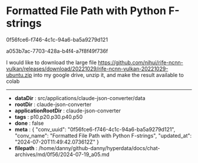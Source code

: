# Formatted File Path with Python F-strings

0f56fce6-f746-4c1c-94a6-ba5a9279d121

a053b7ac-7703-428a-b4f4-a7f8f49f736f

I would like to download the large file https://github.com/nihui/rife-ncnn-vulkan/releases/download/20221029/rife-ncnn-vulkan-20221029-ubuntu.zip into my google drive, unzip it, and make the result available to colab

---

* **dataDir** : src/applications/claude-json-converter/data
* **rootDir** : claude-json-converter
* **applicationRootDir** : claude-json-converter
* **tags** : p10.p20.p30.p40.p50
* **done** : false
* **meta** : {
  "conv_uuid": "0f56fce6-f746-4c1c-94a6-ba5a9279d121",
  "conv_name": "Formatted File Path with Python F-strings",
  "updated_at": "2024-07-20T11:49:42.073612Z"
}
* **filepath** : /home/danny/github-danny/hyperdata/docs/chat-archives/md/0f56/2024-07-19_a05.md
